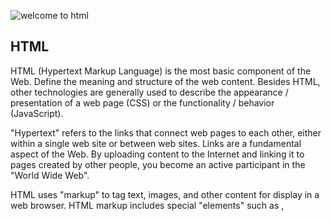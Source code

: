 
![welcome to html](../images/¡aUDIOBOOKS!.png)


## HTML

HTML (Hypertext Markup Language) is the most basic component of the Web. Define the meaning and structure of the web content. Besides HTML, other technologies are generally used to describe the appearance / presentation of a web page (CSS) or the functionality / behavior (JavaScript).

"Hypertext" refers to the links that connect web pages to each other, either within a single web site or between web sites. Links are a fundamental aspect of the Web. By uploading content to the Internet and linking it to pages created by other people, you become an active participant in the "World Wide Web".

HTML uses "markup" to tag text, images, and other content for display in a web browser. HTML markup includes special "elements" such as <head>, <title>, <body>, <header>, <footer>, <article>, <section>, <p>, <div>, <span>, < img>, <aside>, <audio>, <canvas>, <datalist>, <details>, <embed>, <nav>, <output>, <progress>, <video>, <ul>, <ol> , <li> and many others.

Tags more used:
* <!DOCTYPE html>: Tipo de documento que se muestra. Puede ser HTML o XML
* <html>: Envuelve todo el documento
* <head>: Cabecera del documento. Contiene sub etquietas.
* <meta>: Documentar metadatos que no se pueden representar con etiquetas. Contienen la informacion respecto a la descripcion de la pagina.
* <body>: El cuerpo de la estructura HTML.
* <header>: Navegacion o elementos introductorios para la seccion actual.
* <nav>: Enlaces de navegacion.
* <article>: Seccion del contenido de la pagina.
* <section>: Contiene elementos agrupados por tema.
* <aside>:Solo esta relacionado con el contenido principal.
* <footer>:Pie de pagina.
* <ol>: Lista ordenada.
* <ul>: Lista desordenada.
* <li>: Valor de las listas, tanto ordenadas como desordenadas.
* <table>: Tabla de contenidos.
* <caption>: Titulo de la tabla.
* <col>: Propiedad para cada columna dentro de un elemento <colgroup>.
* <colgroup>: Grupo de columnas en una tabla.
* <tbody>: Agrupa el contendio del cuerpo de la tabla. Se usa en conjunto con <thead> y <tfoot>.
* <thead>: Conjunto de filas que definen el encabezado de la tabla.
* <tfoot>: Conjunto de filas que resumen la columna de la tabla.
* <td>: Define celdas de datos en filas. Va dentro de un <tr>.
* <tr>: Contiene uno o mas elementos <th> o <td>.
* <th>: Define celdas de encabezado, tiene scope, que define filas o columnas.
* <dl>: Descripcion de la lista
* <dt>: Nombre de la tabla
* <dd>: Valor de la tabla
* <q>: Define una breve cita
* <bloquote>: Se usa para citar de otra fuente.
* <p>: Etiqueta de parrafo.
* <a>: ancla. Permite generar enlaces a otras partes del citio web o enlaces externos.
* <img>: Etiqueta para insertar imagenes.
* <h1> - <h6>: Etiqueta de titulos, siento <h1> el de mayor valor.
* <small>: Apariencia de texto reducida.
* <strong>: Negrita
* <b>: Negrita
* <hr>: separador horizontal.
* <figure>: Contexto semantico para imagenes.
* <action>: Es el atributo principal de un formulario. Es la ruta a donde se va a enviar la informacion.
* <input>: Entrada de tados. Esta puede ser:
    1. button
    2. checkbox
    3. color
    4. date
    5. email
    6. file
    7. hidden
    8. image
    9. month
    10. nuimber
    11. password
    12. radio
    13. range
    14. reset
    15. search
    16. submit
    17. tel
    18. text
    19. time
    21. url
    22. week
* <label>: Titulo para la etiqueta <input>
* <button>: boton
* <div>: Etiqueta sin valor semantico. Agrupa elementos en bloque.
* <spam>: Etiqueta sin valor semantico. Agrupa contendios en una linea.


Los ejercicios realizados en este repositorio fueron los siguientes:

[0. Create your first webpage](https://github.com/andres0191/holbertonschool-web_front_end/blob/master/0x00-html_advanced/0-index.html)
[1. Structure your webpage ](https://github.com/andres0191/holbertonschool-web_front_end/blob/master/0x00-html_advanced/1-index.html)
[2. The head - meta charset, viewport, title, description, favicons](https://github.com/andres0191/holbertonschool-web_front_end/blob/master/0x00-html_advanced/2-index.html)
[3. Simple header, main, footer ](https://github.com/andres0191/holbertonschool-web_front_end/blob/master/0x00-html_advanced/3-index.html)
[4. Aside](https://github.com/andres0191/holbertonschool-web_front_end/blob/master/0x00-html_advanced/article.html)
[5. Section ](https://github.com/andres0191/holbertonschool-web_front_end/blob/master/0x00-html_advanced/5-index.html)
[6. Work, News, Testimonial articles](https://github.com/andres0191/holbertonschool-web_front_end/blob/master/0x00-html_advanced/6-index.html)
[7. Navigation ](https://github.com/andres0191/holbertonschool-web_front_end/blob/master/0x00-html_advanced/7-index.html)
[8. Level 1 headings ](https://github.com/andres0191/holbertonschool-web_front_end/blob/master/0x00-html_advanced/8-index.html)
[9. Level 2 headings](https://github.com/andres0191/holbertonschool-web_front_end/blob/master/0x00-html_advanced/9-index.html)
[10. Level 3 headings](https://github.com/andres0191/holbertonschool-web_front_end/blob/master/0x00-html_advanced/10-index.html)
[11. styleguide ](https://github.com/andres0191/holbertonschool-web_front_end/blob/master/0x00-html_advanced/11-styleguide.html)
[12. Paragraphs ](https://github.com/andres0191/holbertonschool-web_front_end/blob/master/0x00-html_advanced/12-index.html)
[13. styleguide paragraphs](https://github.com/andres0191/holbertonschool-web_front_end/blob/master/0x00-html_advanced/13-styleguide.html)
[14. Span ](https://github.com/andres0191/holbertonschool-web_front_end/blob/master/0x00-html_advanced/14-index.html)
[15. Div](https://github.com/andres0191/holbertonschool-web_front_end/blob/master/0x00-html_advanced/15-index.html)
[16. Structure your sections](https://github.com/andres0191/holbertonschool-web_front_end/blob/master/0x00-html_advanced/16-index.html)
[17. Comments](https://github.com/andres0191/holbertonschool-web_front_end/blob/master/0x00-html_advanced/17-index.html)
[18. link your logo](https://github.com/andres0191/holbertonschool-web_front_end/blob/master/0x00-html_advanced/18-index.html)
### 19. Create news pages:
    1. [about](https://github.com/andres0191/holbertonschool-web_front_end/blob/master/0x00-html_advanced/about.html)
    2. [latest_news](https://github.com/andres0191/holbertonschool-web_front_end/blob/master/0x00-html_advanced/latest_news.html)
    3. [contact](https://github.com/andres0191/holbertonschool-web_front_end/blob/master/0x00-html_advanced/contact.html)
[20. Add links](https://github.com/andres0191/holbertonschool-web_front_end/blob/master/0x00-html_advanced/20-index.html)
[21. Add social media links ](https://github.com/andres0191/holbertonschool-web_front_end/blob/master/0x00-html_advanced/21-index.html)
[22. "Button" links ](https://github.com/andres0191/holbertonschool-web_front_end/blob/master/0x00-html_advanced/22-index.html)
[23. Services, Works, Latest news links](https://github.com/andres0191/holbertonschool-web_front_end/blob/master/0x00-html_advanced/23-index.html)
[24. List the links](https://github.com/andres0191/holbertonschool-web_front_end/blob/master/0x00-html_advanced/24-index.html)
[25. Secondary navigation menu ](https://github.com/andres0191/holbertonschool-web_front_end/blob/master/0x00-html_advanced/25-index.html)
[26. Examples of lists for the styleguide](https://github.com/andres0191/holbertonschool-web_front_end/blob/master/0x00-html_advanced/26-styleguide.html)
[27. Separate content](https://github.com/andres0191/holbertonschool-web_front_end/blob/master/0x00-html_advanced/27-index.html)
[28. Horizontal rule example](https://github.com/andres0191/holbertonschool-web_front_end/blob/master/0x00-html_advanced/28-styleguide.html)
[29. Client quotes ](https://github.com/andres0191/holbertonschool-web_front_end/blob/master/0x00-html_advanced/29-index.html)
[30. Examples of quotes](https://github.com/andres0191/holbertonschool-web_front_end/blob/master/0x00-html_advanced/30-styleguide.html)
[31. Address and latest news authors](https://github.com/andres0191/holbertonschool-web_front_end/blob/master/0x00-html_advanced/31-index.html)
[32. Typography section - using the correct tags](https://github.com/andres0191/holbertonschool-web_front_end/blob/master/0x00-html_advanced/32-styleguide.html)
[33. Table ](https://github.com/andres0191/holbertonschool-web_front_end/blob/master/0x00-html_advanced/33-styleguide.html)
[34. Details](https://github.com/andres0191/holbertonschool-web_front_end/blob/master/0x00-html_advanced/34-styleguide.html)
[35. Replace text logo with image logo](https://github.com/andres0191/holbertonschool-web_front_end/blob/master/0x00-html_advanced/35-index.html)
[36. Add images to your sections](https://github.com/andres0191/holbertonschool-web_front_end/blob/master/0x00-html_advanced/36-index.html)
[37. Social icons ](https://github.com/andres0191/holbertonschool-web_front_end/blob/master/0x00-html_advanced/index.html)
[38. Add a video player in the styleguide](https://github.com/andres0191/holbertonschool-web_front_end/blob/master/0x00-html_advanced/38-styleguide.html)
[39. Add an audio player in the styleguide](https://github.com/andres0191/holbertonschool-web_front_end/commit/21dbf5063ee9a785c592dad641dc74233f7e015e)
[40. Add a iframe example in the styleguide](https://github.com/andres0191/holbertonschool-web_front_end/blob/master/0x00-html_advanced/styleguide.html)


Con el desarrollo de esta serie de ejercicios se cumplieron los siguientes objetivos:

1. Which guidelines to follow for HTML
2. How to create the skeleton of an HTML5 page
3. How to use semantic HTML tags to structure a web page
4. Which use cases to use div vs span
5. The semantic value’s of header, main, footer, article, nav, section, aside
6. How to use headings (and why it’s important to follow the hierarchical order)
7. How to make lists in HTML
8. The differences between medias (SVG, GIF, PNG, JPG)
9. How to structure data in a table
10. How to integrate a video in a webpage
11. How to integrate an audio file in a webpage
12. How to embed external content
13. How to correctly structure an HTML page